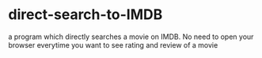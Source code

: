 direct-search-to-IMDB
=====================

a program which directly searches a movie on IMDB. No need to open your browser everytime you want to see rating and review of a movie
